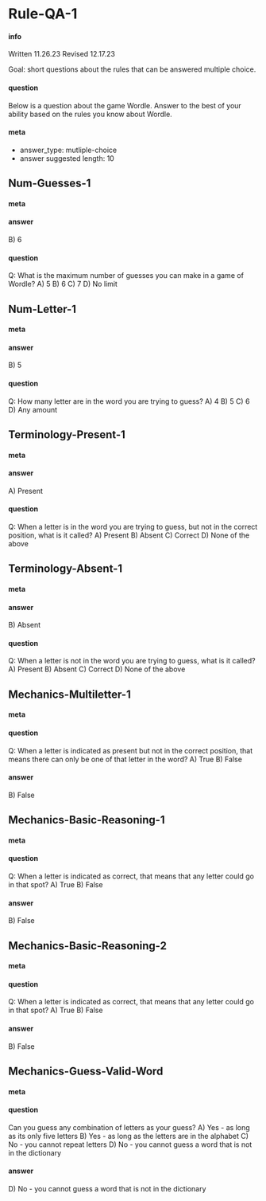 # Rule-QA-1

#### info
Written 11.26.23
Revised 12.17.23

Goal: short questions about the rules that can be answered multiple choice.

#### question
Below is a question about the game Wordle. Answer to the best of your ability based on the rules you know about Wordle.
<EVAL-ENDCHAR>

#### meta
- answer_type: mutliple-choice
- answer suggested length: 10

## Num-Guesses-1
#### meta
#### answer
B) 6<EVAL-ENDCHAR>
#### question
Q: What is the maximum number of guesses you can make in a game of Wordle?
A) 5
B) 6
C) 7
D) No limit
<EVAL-ENDCHAR1>

## Num-Letter-1
#### meta
#### answer
B) 5<EVAL-ENDCHAR>
#### question
Q: How many letter are in the word you are trying to guess?
A) 4
B) 5
C) 6
D) Any amount
<EVAL-ENDCHAR>

## Terminology-Present-1
#### meta
#### answer
A) Present<EVAL-ENDCHAR>

#### question
Q: When a letter is in the word you are trying to guess, but not in the correct position, what is it called?
A) Present
B) Absent
C) Correct
D) None of the above

## Terminology-Absent-1
#### meta
#### answer
B) Absent<EVAL-ENDCHAR>

#### question
Q: When a letter is not in the word you are trying to guess, what is it called?
A) Present
B) Absent
C) Correct
D) None of the above

## Mechanics-Multiletter-1
#### meta
#### question
Q: When a letter is indicated as present but not in the correct position, that means there can only be one of that letter in the word? 
A) True
B) False
#### answer
B) False<EVAL-ENDCHAR>

## Mechanics-Basic-Reasoning-1
#### meta
#### question
Q: When a letter is indicated as correct, that means that any letter could go in that spot?
A) True
B) False
#### answer
B) False<EVAL-ENDCHAR>

## Mechanics-Basic-Reasoning-2
#### meta
#### question
Q: When a letter is indicated as correct, that means that any letter could go in that spot?
A) True
B) False
#### answer
B) False<EVAL-ENDCHAR>

## Mechanics-Guess-Valid-Word
#### meta
#### question
Can you guess any combination of letters as your guess?
A) Yes - as long as its only five letters
B) Yes - as long as the letters are in the alphabet
C) No - you cannot repeat letters
D) No - you cannot guess a word that is not in the dictionary
#### answer
D) No - you cannot guess a word that is not in the dictionary<EVAL-ENDCHAR>